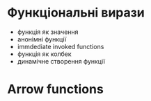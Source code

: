 # Функціональні вирази
- функція як значення
- анонімні функції
- immdediate invoked functions
- функція як колбек
- динамічне створення функції
# Arrow functions
